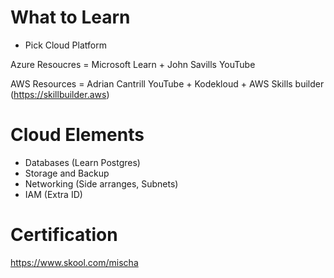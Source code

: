 # What to Learn 
- Pick Cloud Platform

Azure Resoucres = Microsoft Learn + John Savills YouTube

AWS Resources = Adrian Cantrill YouTube + Kodekloud + AWS Skills builder (https://skillbuilder.aws)

# Cloud Elements 
- Databases (Learn Postgres)
- Storage and Backup 
- Networking  (Side arranges, Subnets)
- IAM (Extra ID)

# Certification 
 https://www.skool.com/mischa 